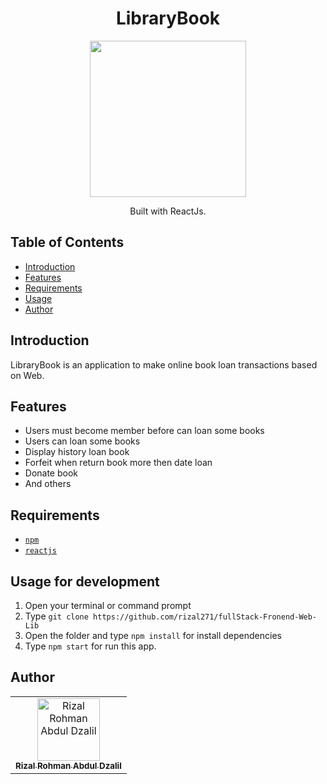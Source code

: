 <h1 align="center">LibraryBook</h1>
<p align="center">
  <img width="250" src="https://miro.medium.com/max/3200/1*EVqCcmCPgpNKxU1wzcTHgw.png"/>
</p>
<p align="center">
  Built with ReactJs.
</p>

## Table of Contents

- [Introduction](#introduction)
- [Features](#features)
- [Requirements](#requirements)
- [Usage](#usage-for-development)
- [Author](#author)

## Introduction
LibraryBook is an application to make online book loan transactions based on Web.

## Features
* Users must become member before can loan some books
* Users can loan some books
* Display history loan book
* Forfeit when return book more then date loan
* Donate book
* And others

## Requirements
* [`npm`](https://www.npmjs.com/get-npm)
* [`reactjs`](https://reactjs.org/docs/getting-started.html)

## Usage for development
1. Open your terminal or command prompt
2. Type `git clone https://github.com/rizal271/fullStack-Fronend-Web-Lib`
3. Open the folder and type `npm install` for install dependencies
4. Type `npm start` for run this app.

## Author
<center>
  <table>
    <tr>
      <td align="center">
        <a href="https://github.com/rizal271">
          <img width="100" src="https://avatars0.githubusercontent.com/u/50235425?s=460&v=4" alt="Rizal Rohman Abdul Dzalil"><br/>
          <sub><b>Rizal Rohman Abdul Dzalil</b></sub>
        </a>
      </td>
    </tr>
  </table>
</center>
